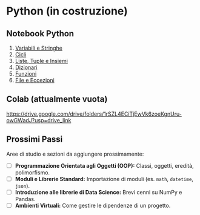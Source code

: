 # Python (in costruzione)


## Notebook Python

1) [Variabili e Stringhe](https://notebooklm.google.com/notebook/6ea5865f-e338-405d-800e-a9238caeeaa3)
2) [Cicli](https://notebooklm.google.com/notebook/9c7f263f-c4a2-460c-a0f1-40be61ce2f31)
3) [Liste, Tuple e Insiemi](https://notebooklm.google.com/notebook/1a7fe45a-467e-4f5a-b41c-41a2c2d765c6)
4) [Dizionari](https://notebooklm.google.com/notebook/681c714d-a90c-4650-8759-aec5f6bfc375)
5) [Funzioni](https://notebooklm.google.com/notebook/1ce4a5a9-5c8c-4e12-aebb-c29ed7c25734)
6) [File e Eccezioni](https://notebooklm.google.com/notebook/c309a9ee-0af4-49e4-8947-7e1a46968a69)

## Colab (attualmente vuota)

https://drive.google.com/drive/folders/1rSZL4ECiTjEwVk6zoeKgnUru-owGWadJ?usp=drive_link

## Prossimi Passi

Aree di studio e sezioni da aggiungere prossimamente:

* [ ] **Programmazione Orientata agli Oggetti (OOP):** Classi, oggetti, eredità, polimorfismo.
* [ ] **Moduli e Librerie Standard:** Importazione di moduli (es. `math`, `datetime`, `json`).
* [ ] **Introduzione alle librerie di Data Science:** Brevi cenni su NumPy e Pandas.
* [ ] **Ambienti Virtuali:** Come gestire le dipendenze di un progetto.
